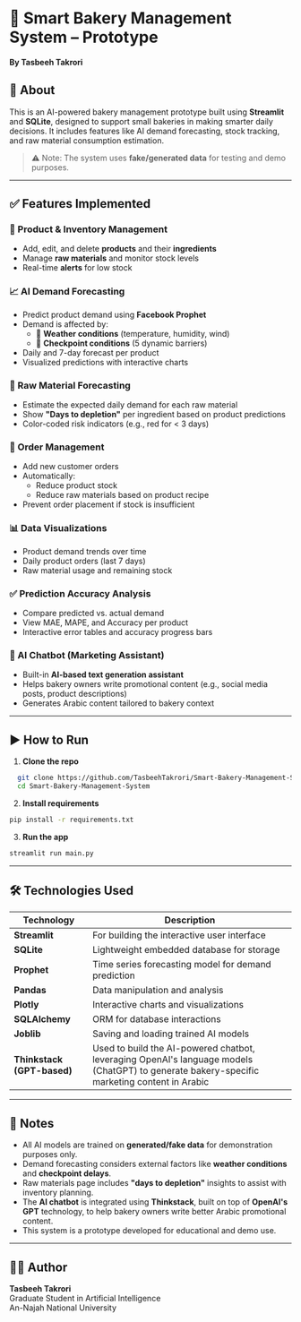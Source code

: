 # 🧁 Smart Bakery Management System – Prototype  
**By Tasbeeh Takrori**

## 📌 About  
This is an AI-powered bakery management prototype built using **Streamlit** and **SQLite**, designed to support small bakeries in making smarter daily decisions. It includes features like AI demand forecasting, stock tracking, and raw material consumption estimation.

> ⚠️ Note: The system uses **fake/generated data** for testing and demo purposes.

---

## ✅ Features Implemented

### 🛒 Product & Inventory Management  
- Add, edit, and delete **products** and their **ingredients**  
- Manage **raw materials** and monitor stock levels  
- Real-time **alerts** for low stock  

### 📈 AI Demand Forecasting  
- Predict product demand using **Facebook Prophet**
- Demand is affected by:
  - 📍 **Weather conditions** (temperature, humidity, wind)
  - 🚧 **Checkpoint conditions** (5 dynamic barriers)
- Daily and 7-day forecast per product
- Visualized predictions with interactive charts

### 🧠 Raw Material Forecasting  
- Estimate the expected daily demand for each raw material
- Show **"Days to depletion"** per ingredient based on product predictions
- Color-coded risk indicators (e.g., red for < 3 days)

### 🧾 Order Management  
- Add new customer orders  
- Automatically:
  - Reduce product stock  
  - Reduce raw materials based on product recipe
- Prevent order placement if stock is insufficient

### 📊 Data Visualizations  
- Product demand trends over time  
- Daily product orders (last 7 days)  
- Raw material usage and remaining stock  

### ✅ Prediction Accuracy Analysis  
- Compare predicted vs. actual demand  
- View MAE, MAPE, and Accuracy per product  
- Interactive error tables and accuracy progress bars

### 💬 AI Chatbot (Marketing Assistant)  
- Built-in **AI-based text generation assistant**  
- Helps bakery owners write promotional content (e.g., social media posts, product descriptions)  
- Generates Arabic content tailored to bakery context

---

## ▶️ How to Run

1. **Clone the repo**

  ```bash
    git clone https://github.com/TasbeehTakrori/Smart-Bakery-Management-System.git
    cd Smart-Bakery-Management-System
  ```

2. **Install requirements**
  ```bash
  pip install -r requirements.txt
  ```

3. **Run the app**
```bash
streamlit run main.py
```

---

## 🛠️ Technologies Used

| Technology      | Description                                       |
|-----------------|---------------------------------------------------|
| **Streamlit**   | For building the interactive user interface       |
| **SQLite**      | Lightweight embedded database for storage         |
| **Prophet**     | Time series forecasting model for demand prediction |
| **Pandas**      | Data manipulation and analysis                    |
| **Plotly**      | Interactive charts and visualizations             |
| **SQLAlchemy**  | ORM for database interactions                     |
| **Joblib**      | Saving and loading trained AI models              |
| **Thinkstack (GPT-based)** | Used to build the AI-powered chatbot, leveraging OpenAI's language models (ChatGPT) to generate bakery-specific marketing content in Arabic |

---

## 🧠 Notes

- All AI models are trained on **generated/fake data** for demonstration purposes only.
- Demand forecasting considers external factors like **weather conditions** and **checkpoint delays**.
- Raw materials page includes **"days to depletion"** insights to assist with inventory planning.
- The **AI chatbot** is integrated using **Thinkstack**, built on top of **OpenAI's GPT** technology, to help bakery owners write better Arabic promotional content.
- This system is a prototype developed for educational and demo use.

---

## 🙋‍♀️ Author

**Tasbeeh Takrori**  
Graduate Student in Artificial Intelligence  
An-Najah National University